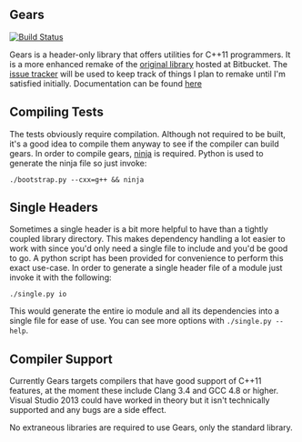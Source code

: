 ## Gears

[![Build Status](https://travis-ci.org/Rapptz/Gears.png?branch=master)](https://travis-ci.org/Rapptz/Gears)

Gears is a header-only library that offers utilities for C++11 programmers. It is a more enhanced remake of
the [original library][orig] hosted at Bitbucket. The [issue tracker][issues] will be used to keep track of things
I plan to remake until I'm satisfied initially. Documentation can be found [here][docs]

## Compiling Tests

The tests obviously require compilation. Although not required to be built, it's a good idea to compile them anyway to
see if the compiler can build gears. In order to compile gears, [ninja][ninja] is required.
Python is used to generate the ninja file so just invoke:

    ./bootstrap.py --cxx=g++ && ninja

## Single Headers

Sometimes a single header is a bit more helpful to have than a tightly coupled library directory. This makes dependency
handling a lot easier to work with since you'd only need a single file to include and you'd be good to go. A python script
has been provided for convenience to perform this exact use-case. In order to generate a single header file of a module just
invoke it with the following:

```
./single.py io
```

This would generate the entire io module and all its dependencies into a single file for ease of use. You can see more
options with `./single.py --help`.

## Compiler Support

Currently Gears targets compilers that have good support of C++11 features, at the moment these include Clang 3.4 and GCC 4.8
or higher. Visual Studio 2013 could have worked in theory but it isn't technically supported and any bugs are a side effect.

No extraneous libraries are required to use Gears, only the standard library.


[orig]: https://bitbucket.org/Rapptz/gears
[issues]: https://github.com/Rapptz/Gears/issues?milestone=1&state=open
[docs]: http://rapptz.github.io/Gears/docs/
[ninja]: https://github.com/martine/ninja

